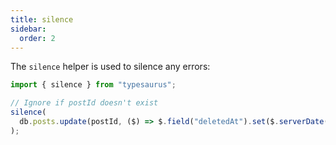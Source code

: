 ```yaml
---
title: silence
sidebar:
  order: 2
---
```


The `silence` helper is used to silence any errors:

```ts
import { silence } from "typesaurus";

// Ignore if postId doesn't exist
silence(
  db.posts.update(postId, ($) => $.field("deletedAt").set($.serverDate())),
);
```
